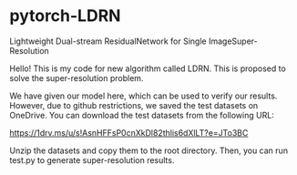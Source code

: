 # pytorch-LDRN
Lightweight Dual-stream ResidualNetwork for Single ImageSuper-Resolution

Hello! This is my code for new algorithm called LDRN. This is proposed to solve the super-resolution problem. 

We have given our model here, which can be used to verify our results.
However, due to github restrictions, we saved the test datasets on OneDrive. You can download the test datasets from the following URL: 

https://1drv.ms/u/s!AsnHFFsP0cnXkDl82thlis6dXlLT?e=JTo3BC

Unzip the datasets and copy them to the root directory. Then, you can run  test.py to generate super-resolution results.

